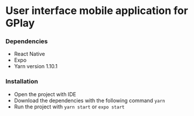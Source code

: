 # User interface mobile application for GPlay

### Dependencies
- React Native
- Expo
- Yarn version 1.10.1

### Installation
- Open the project with IDE
- Download the dependencies with the following command `yarn` 
- Run the project with `yarn start` or `expo start`
